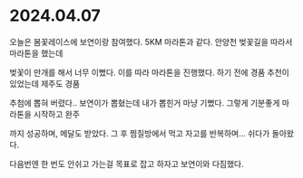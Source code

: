 # 2024.04.07

오늘은 봄꽃레이스에 보연이랑 참여했다. 5KM 마라톤과 같다. 안양천 벚꽃길을 따라서 마라톤을 했는데

벚꽃이 만개를 해서 너무 이뻤다. 이를 따라 마라톤을 진행했다. 하기 전에 경품 추천이 있었는데 제주도 경품

추첨에 뽑혀 버렸다.. 보연이가 뽑혔는데 내가 뽑힌거 마냥 기뻤다. 그렇게 기분좋게 마라톤을 시작하고 완주

까지 성공하며, 메달도 받았다. 그 후 찜질방에서 먹고 자고를 반복하며... 쉬다가 돌아왔다.

다음번엔 한 번도 안쉬고  가는걸 목표로 잡고 하자고 보연이와 다짐했다.&#x20;
